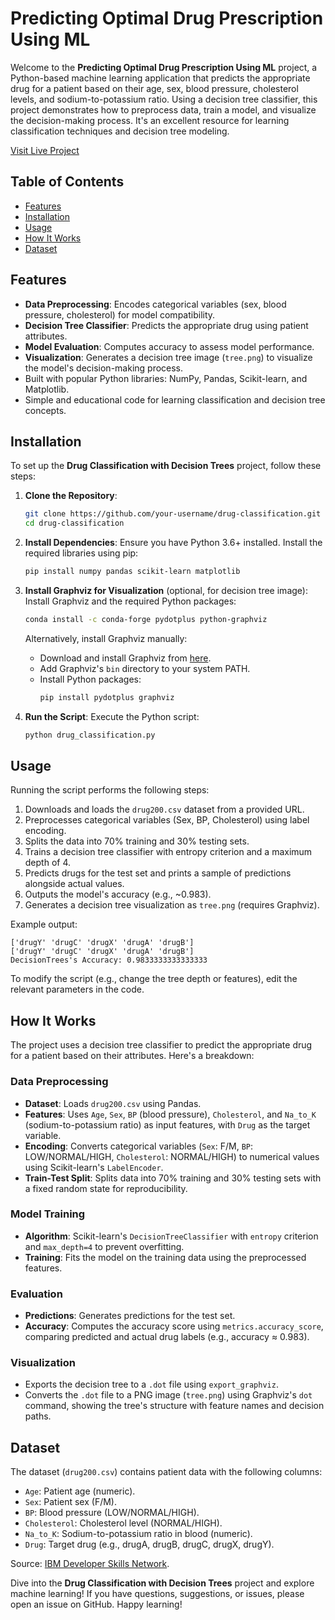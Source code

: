 # Predicting Optimal Drug Prescription Using ML

Welcome to the **Predicting Optimal Drug Prescription Using ML** project, a Python-based machine learning application that predicts the appropriate drug for a patient based on their age, sex, blood pressure, cholesterol levels, and sodium-to-potassium ratio. Using a decision tree classifier, this project demonstrates how to preprocess data, train a model, and visualize the decision-making process. It's an excellent resource for learning classification techniques and decision tree modeling.

[Visit Live Project](https://colab.research.google.com/drive/1oF5vbfqdABzsKqvsjLpIRTJ8Km_acHvd?usp=sharing)

## Table of Contents
- [Features](#features)
- [Installation](#installation)
- [Usage](#usage)
- [How It Works](#how-it-works)
- [Dataset](#dataset)

## Features
- **Data Preprocessing**: Encodes categorical variables (sex, blood pressure, cholesterol) for model compatibility.
- **Decision Tree Classifier**: Predicts the appropriate drug using patient attributes.
- **Model Evaluation**: Computes accuracy to assess model performance.
- **Visualization**: Generates a decision tree image (`tree.png`) to visualize the model's decision-making process.
- Built with popular Python libraries: NumPy, Pandas, Scikit-learn, and Matplotlib.
- Simple and educational code for learning classification and decision tree concepts.

## Installation
To set up the **Drug Classification with Decision Trees** project, follow these steps:

1. **Clone the Repository**:
   ```bash
   git clone https://github.com/your-username/drug-classification.git
   cd drug-classification
   ```

2. **Install Dependencies**:
   Ensure you have Python 3.6+ installed. Install the required libraries using pip:
   ```bash
   pip install numpy pandas scikit-learn matplotlib
   ```

3. **Install Graphviz for Visualization** (optional, for decision tree image):
   Install Graphviz and the required Python packages:
   ```bash
   conda install -c conda-forge pydotplus python-graphviz
   ```
   Alternatively, install Graphviz manually:
   - Download and install Graphviz from [here](https://graphviz.org/download/).
   - Add Graphviz's `bin` directory to your system PATH.
   - Install Python packages:
     ```bash
     pip install pydotplus graphviz
     ```

4. **Run the Script**:
   Execute the Python script:
   ```bash
   python drug_classification.py
   ```

## Usage
Running the script performs the following steps:
1. Downloads and loads the `drug200.csv` dataset from a provided URL.
2. Preprocesses categorical variables (Sex, BP, Cholesterol) using label encoding.
3. Splits the data into 70% training and 30% testing sets.
4. Trains a decision tree classifier with entropy criterion and a maximum depth of 4.
5. Predicts drugs for the test set and prints a sample of predictions alongside actual values.
6. Outputs the model's accuracy (e.g., ~0.983).
7. Generates a decision tree visualization as `tree.png` (requires Graphviz).

Example output:
```
['drugY' 'drugC' 'drugX' 'drugA' 'drugB']
['drugY' 'drugC' 'drugX' 'drugA' 'drugB']
DecisionTrees's Accuracy: 0.9833333333333333
```

To modify the script (e.g., change the tree depth or features), edit the relevant parameters in the code.

## How It Works
The project uses a decision tree classifier to predict the appropriate drug for a patient based on their attributes. Here's a breakdown:

### Data Preprocessing
- **Dataset**: Loads `drug200.csv` using Pandas.
- **Features**: Uses `Age`, `Sex`, `BP` (blood pressure), `Cholesterol`, and `Na_to_K` (sodium-to-potassium ratio) as input features, with `Drug` as the target variable.
- **Encoding**: Converts categorical variables (`Sex`: F/M, `BP`: LOW/NORMAL/HIGH, `Cholesterol`: NORMAL/HIGH) to numerical values using Scikit-learn's `LabelEncoder`.
- **Train-Test Split**: Splits data into 70% training and 30% testing sets with a fixed random state for reproducibility.

### Model Training
- **Algorithm**: Scikit-learn's `DecisionTreeClassifier` with `entropy` criterion and `max_depth=4` to prevent overfitting.
- **Training**: Fits the model on the training data using the preprocessed features.

### Evaluation
- **Predictions**: Generates predictions for the test set.
- **Accuracy**: Computes the accuracy score using `metrics.accuracy_score`, comparing predicted and actual drug labels (e.g., accuracy ≈ 0.983).

### Visualization
- Exports the decision tree to a `.dot` file using `export_graphviz`.
- Converts the `.dot` file to a PNG image (`tree.png`) using Graphviz's `dot` command, showing the tree's structure with feature names and decision paths.

## Dataset
The dataset (`drug200.csv`) contains patient data with the following columns:
- `Age`: Patient age (numeric).
- `Sex`: Patient sex (F/M).
- `BP`: Blood pressure (LOW/NORMAL/HIGH).
- `Cholesterol`: Cholesterol level (NORMAL/HIGH).
- `Na_to_K`: Sodium-to-potassium ratio in blood (numeric).
- `Drug`: Target drug (e.g., drugA, drugB, drugC, drugX, drugY).

Source: [IBM Developer Skills Network](https://cf-courses-data.s3.us.cloud-object-storage.appdomain.cloud/IBMDeveloperSkillsNetwork-ML0101EN-SkillsNetwork/labs/Module%203/data/drug200.csv).

Dive into the **Drug Classification with Decision Trees** project and explore machine learning! If you have questions, suggestions, or issues, please open an issue on GitHub. Happy learning!
